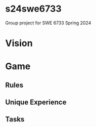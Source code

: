 # s24swe6733
Group project for SWE 6733 Spring 2024

# Vision

# Game

## Rules

## Unique Experience

## Tasks